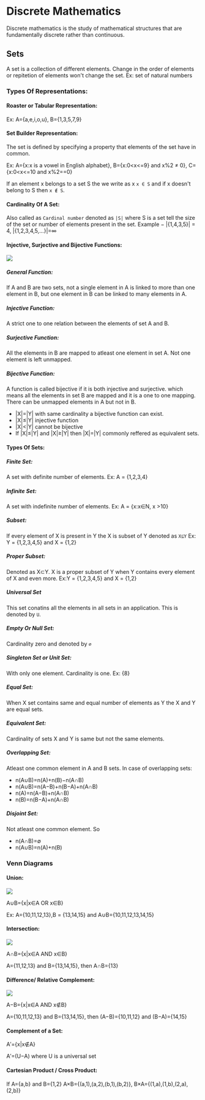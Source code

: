 # Discrete Mathematics
Discrete mathematics is the study of mathematical structures that are fundamentally discrete rather than continuous.
## Sets
A set is a collection of different elements. Change in the order of elements or repitetion of elements won't change the set.
Ex: set of natural numbers
### Types Of Representations:
#### Roaster or Tabular Representation:
Ex: A={a,e,i,o,u}, B={1,3,5,7,9}
#### Set Builder Representation:
The set is defined by specifying a property that elements of the set have in common.

Ex: A={x:x is a vowel in English alphabet}, B={x:0<x<=9} and x%2 ≠ 0}, C={x:0<x<=10 and x%2==0}

If an element x belongs to a set S the we write as x `x ∈ S` and if x doesn't belong to S then `x ∉ S`.
#### Cardinality Of A Set:
Also called as `Cardinal number` denoted as `|S|` where S is a set tell the size of the set or number of elements present in the set. 
Example − |{1,4,3,5}| = 4, |{1,2,3,4,5,…}|=∞

#### Injective, Surjective and Bijective Functions:
[<img src="https://www.mathsisfun.com/sets/images/function-mapping.svg">](https://www.mathsisfun.com/sets/injective-surjective-bijective.html)
##### General Function:
If A and B are two sets, not a single element in A is linked to more than one element in B, but one element in B can be linked to many elements in A.
##### Injective Function:
A strict one to one relation between the elements of set A and B.
##### Surjective Function:
All the elements in B are mapped to atleast one element in set A. Not one element is left unmapped.
##### Bijective Function:
A function is called bijective if it is both injective and surjective. which means all the elements in set B are mapped and it is a one to one mapping. There can be unmapped elements in A but not in B.
- |X|=|Y| with same cardinality a bijective function can exist.
- |X|≤|Y| injective function
- |X|<|Y| cannot be bijective
- If |X|≤|Y|  and |X|≥|Y| then |X|=|Y| commonly reffered as equivalent sets.
#### Types Of Sets:
##### Finite Set:
A set with definite number of elements. Ex: A = {1,2,3,4}
##### Infinite Set:
A set with indefinite number of elements. Ex: A = {x:x∈N, x >10}
##### Subset:
If every element of X is present in Y the X is subset of Y denoted as `X⊆Y` Ex: Y = {1,2,3,4,5} and X = {1,2}
##### Proper Subset:
Denoted as X⊂Y. X is a proper subset of Y when Y contains every element of X and even more. Ex:Y = {1,2,3,4,5} and X = {1,2}
##### Universal Set
This set conatins all the elements in all sets in an application. This is denoted by `U`.
##### Empty Or Null Set:
Cardinality zero and denoted by `∅`
##### Singleton Set or Unit Set:
With only one element. Cardinality is one. Ex: {8}
##### Equal Set:
When X set contains same and equal number of elements as Y the X and Y are equal sets.
##### Equivalent Set:
Cardinality of sets X and Y is same but not the same elements.
##### Overlapping Set:
Atleast one common element in A and B sets. In case of overlapping sets:
- n(A∪B)=n(A)+n(B)−n(A∩B) 
- n(A∪B)=n(A−B)+n(B−A)+n(A∩B)
- n(A)=n(A−B)+n(A∩B)
- n(B)=n(B−A)+n(A∩B)
##### Disjoint Set:
Not atleast one common element. So
- n(A∩B)=∅ 
- n(A∪B)=n(A)+n(B)
### Venn Diagrams
#### Union:
[<img src="https://www.tutorialspoint.com/discrete_mathematics/images/set_union.jpg">](https://www.tutorialspoint.com/discrete_mathematics/images/set_union.jpg)

A∪B={x|x∈A OR x∈B}

Ex: A={10,11,12,13},B = {13,14,15} and A∪B={10,11,12,13,14,15}
#### Intersection:
[<img src="https://www.tutorialspoint.com/discrete_mathematics/images/set_intersection.jpg">](https://www.tutorialspoint.com/discrete_mathematics/images/set_intersection.jpg)

A∩B={x|x∈A AND x∈B}

A={11,12,13}  and B={13,14,15}, then A∩B={13}
#### Difference/ Relative Complement:
[<img src="https://www.tutorialspoint.com/discrete_mathematics/images/set_difference.jpg">](https://www.tutorialspoint.com/discrete_mathematics/images/set_difference.jpg)

A−B={x|x∈A AND x∉B}

A={10,11,12,13}  and B={13,14,15}, then (A−B)={10,11,12} and (B−A)={14,15}

#### Complement of a Set:
A′={x|x∉A}

A′=(U−A) where U is a universal set

#### Cartesian Product / Cross Product:
If A={a,b}  and B={1,2}
A×B={(a,1),(a,2),(b,1),(b,2)},
B×A={(1,a),(1,b),(2,a),(2,b)}


